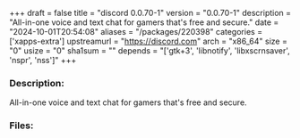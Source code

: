 +++
draft = false
title = "discord 0.0.70-1"
version = "0.0.70-1"
description = "All-in-one voice and text chat for gamers that's free and secure."
date = "2024-10-01T20:54:08"
aliases = "/packages/220398"
categories = ['xapps-extra']
upstreamurl = "https://discord.com"
arch = "x86_64"
size = "0"
usize = "0"
sha1sum = ""
depends = "['gtk+3', 'libnotify', 'libxscrnsaver', 'nspr', 'nss']"
+++
### Description: 
All-in-one voice and text chat for gamers that's free and secure.

### Files: 
